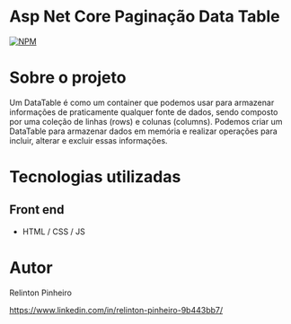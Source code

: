 # Asp Net Core Paginação Data Table
[![NPM](https://img.shields.io/npm/l/react)](https://github.com/Relinton/AspNetCorePaginacaoDataTable/blob/main/LICENSE) 

# Sobre o projeto

Um DataTable é como um container que podemos usar para armazenar informações de praticamente qualquer fonte de dados, sendo composto por uma coleção de linhas (rows) e colunas (columns). Podemos criar um DataTable para armazenar dados em memória e realizar operações para incluir, alterar e excluir essas informações.

<!--## Layout web-->
<!--![Web 1](https://github.com/relinton/assets/raw/main/img/img1.png)-->

# Tecnologias utilizadas
## Front end
- HTML / CSS / JS

# Autor

Relinton Pinheiro

https://www.linkedin.com/in/relinton-pinheiro-9b443bb7/
